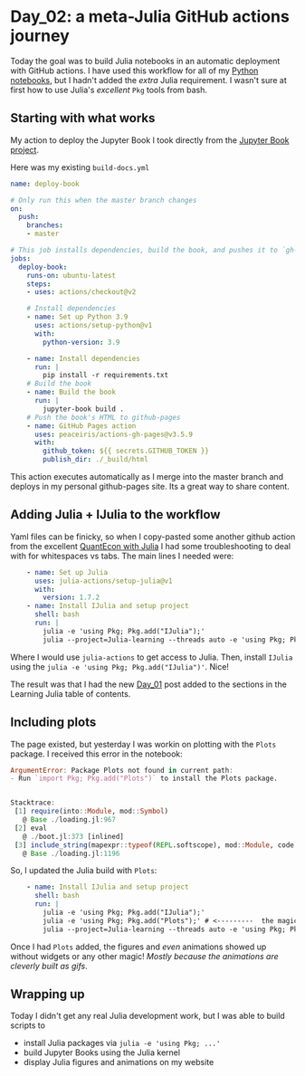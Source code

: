 # Day_02: a meta-Julia GitHub actions journey

Today the goal was to build Julia notebooks in an automatic deployment
with GitHub actions. I have used this workflow for all of my [Python
notebooks](https://cooperrc.github.io#open-educational-resources), but I
hadn't added the _extra_ Julia requirement. I wasn't sure at first how
to use Julia's _excellent_ `Pkg` tools from bash. 

## Starting with what works

My action to deploy the Jupyter Book I took directly from the
[Jupyter Book
project](https://jupyterbook.org/publish/gh-pages.html?highlight=actions).

Here was my existing `build-docs.yml`

```yaml
name: deploy-book

# Only run this when the master branch changes
on:
  push:
    branches:
    - master

# This job installs dependencies, build the book, and pushes it to `gh-pages`
jobs:
  deploy-book:
    runs-on: ubuntu-latest
    steps:
    - uses: actions/checkout@v2

    # Install dependencies
    - name: Set up Python 3.9
      uses: actions/setup-python@v1
      with:
        python-version: 3.9

    - name: Install dependencies
      run: |
        pip install -r requirements.txt
    # Build the book
    - name: Build the book
      run: |
        jupyter-book build .
    # Push the book's HTML to github-pages
    - name: GitHub Pages action
      uses: peaceiris/actions-gh-pages@v3.5.9
      with:
        github_token: ${{ secrets.GITHUB_TOKEN }}
        publish_dir: ./_build/html
```

This action executes automatically as I merge into the master branch and
deploys in my personal github-pages site. Its a great way to share
content. 

## Adding Julia + IJulia to the workflow

Yaml files can be finicky, so when I copy-pasted some another github
action from the excellent [QuantEcon with
Julia](https://julia.quantecon.org/intro.html) I had some
troubleshooting to deal with for whitespaces vs tabs. The main lines I
needed were:

```yaml
    - name: Set up Julia
      uses: julia-actions/setup-julia@v1
      with: 
        version: 1.7.2
    - name: Install IJulia and setup project
      shell: bash
      run: |
        julia -e 'using Pkg; Pkg.add("IJulia");'
        julia --project=Julia-learning --threads auto -e 'using Pkg; Pkg.instantiate();'
```

Where I would use `julia-actions` to get access to Julia. Then, install
`IJulia` using the `julia -e 'using Pkg; Pkg.add("IJulia")'`. Nice!

The result was that I had the new [Day_01](./day_01.md) post added to
the sections in the Learning Julia table of contents. 

## Including plots

The page existed, but yesterday I was workin  on plotting with the
`Plots` package. I received this error in the notebook:

```julia
ArgumentError: Package Plots not found in current path:
- Run `import Pkg; Pkg.add("Plots")` to install the Plots package.


Stacktrace:
 [1] require(into::Module, mod::Symbol)
   @ Base ./loading.jl:967
 [2] eval
   @ ./boot.jl:373 [inlined]
 [3] include_string(mapexpr::typeof(REPL.softscope), mod::Module, code::String, filename::String)
   @ Base ./loading.jl:1196
```

So, I updated the Julia build with `Plots`:

```yaml
    - name: Install IJulia and setup project
      shell: bash
      run: |
        julia -e 'using Pkg; Pkg.add("IJulia");'
        julia -e 'using Pkg; Pkg.add("Plots");' # <---------  the magic word!
        julia --project=Julia-learning --threads auto -e 'using Pkg; Pkg.instantiate();'
```

Once I had `Plots` added, the figures and _even_ animations showed up
without widgets or any other magic! _Mostly because the animations are
cleverly built as gifs_. 

## Wrapping up

Today I didn't get any real Julia development work, but I was able to
build scripts to
- install Julia packages via `julia -e 'using Pkg; ...'`
- build Jupyter Books using the Julia kernel
- display Julia figures and animations on my website
